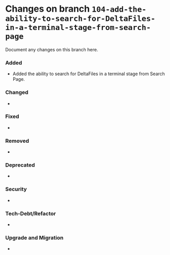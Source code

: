 # Changes on branch `104-add-the-ability-to-search-for-DeltaFiles-in-a-terminal-stage-from-search-page`
Document any changes on this branch here.
### Added
- Added the ability to search for DeltaFiles in a terminal stage from Search Page. 

### Changed
- 

### Fixed
- 

### Removed
- 

### Deprecated
- 

### Security
- 

### Tech-Debt/Refactor
- 

### Upgrade and Migration
- 
